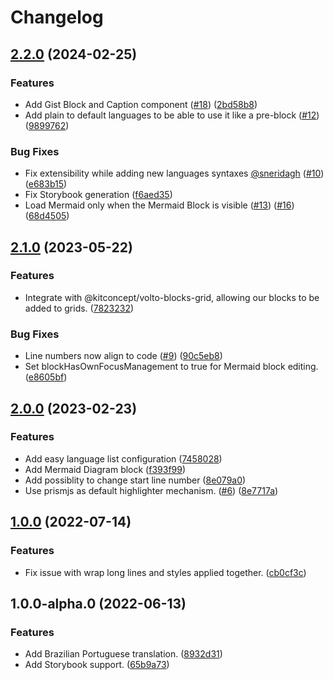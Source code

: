 # Changelog

## [2.2.0](https://github.com/plonegovbr/volto-code-block/compare/2.1.0...2.2.0) (2024-02-25)


### Features

* Add Gist Block and Caption component ([#18](https://github.com/plonegovbr/volto-code-block/issues/18)) ([2bd58b8](https://github.com/plonegovbr/volto-code-block/commit/2bd58b8d1d11561efc65873ba4f6de8f071d5499))
* Add plain to default languages to be able to use it like a pre-block ([#12](https://github.com/plonegovbr/volto-code-block/issues/12)) ([9899762](https://github.com/plonegovbr/volto-code-block/commit/98997628d07c332cf2ce8075b79bf7faa8b8286b))


### Bug Fixes

* Fix extensibility while adding new languages syntaxes [@sneridagh](https://github.com/sneridagh) ([#10](https://github.com/plonegovbr/volto-code-block/issues/10)) ([e683b15](https://github.com/plonegovbr/volto-code-block/commit/e683b15edfe72d6bf575e45ed4283f2df2d43952))
* Fix Storybook generation ([f6aed35](https://github.com/plonegovbr/volto-code-block/commit/f6aed35653ea8a23a1a5233004be9837cb82369e))
* Load Mermaid only when the Mermaid Block is visible ([#13](https://github.com/plonegovbr/volto-code-block/issues/13)) ([#16](https://github.com/plonegovbr/volto-code-block/issues/16)) ([68d4505](https://github.com/plonegovbr/volto-code-block/commit/68d450589ea7e651f9688e21792600cd12e95fa2))

## [2.1.0](https://github.com/plonegovbr/volto-code-block/compare/2.0.0...2.1.0) (2023-05-22)


### Features

* Integrate with @kitconcept/volto-blocks-grid, allowing our blocks to be added to grids. ([7823232](https://github.com/plonegovbr/volto-code-block/commit/782323277e324d8287fa5cd98e870ef11072ca50))


### Bug Fixes

* Line numbers now align to code ([#9](https://github.com/plonegovbr/volto-code-block/issues/9)) ([90c5eb8](https://github.com/plonegovbr/volto-code-block/commit/90c5eb8d08fb6ac29fac4313fdf8f78d792d31d0))
* Set blockHasOwnFocusManagement to true for Mermaid block editing. ([e8605bf](https://github.com/plonegovbr/volto-code-block/commit/e8605bfdc50bad66cb824d5ac6a5dd72ef2f623d))

## [2.0.0](https://github.com/plonegovbr/volto-code-block/compare/1.0.0...2.0.0) (2023-02-23)


### Features

* Add easy language list configuration ([7458028](https://github.com/plonegovbr/volto-code-block/commit/74580286dfec0b99169ad6fbae24a0167eac7787))
* Add Mermaid Diagram block ([f393f99](https://github.com/plonegovbr/volto-code-block/commit/f393f99324a4f767509ad34514a111838d4c0c64))
* Add possiblity to change start line number ([8e079a0](https://github.com/plonegovbr/volto-code-block/commit/8e079a02176b6ab69e63580f46625a761c25f0f2))
* Use prismjs as default highlighter mechanism. ([#6](https://github.com/plonegovbr/volto-code-block/issues/6)) ([8e7717a](https://github.com/plonegovbr/volto-code-block/commit/8e7717a03029c75ee5d2e4314bd20f5490dc4bba))

## [1.0.0](https://github.com/plonegovbr/volto-code-block/compare/1.0.0-alpha.0...1.0.0) (2022-07-14)

### Features

- Fix issue with wrap long lines and styles applied together. ([cb0cf3c](https://github.com/plonegovbr/volto-code-block/commit/cb0cf3c044347eca4a1b9d3fa748604fc5e9e599))

## 1.0.0-alpha.0 (2022-06-13)

### Features

- Add Brazilian Portuguese translation. ([8932d31](https://github.com/plonegovbr/volto-code-block/commit/8932d317a44dd0d5ee3c957e42a84655fe7c0dbb))
- Add Storybook support. ([65b9a73](https://github.com/plonegovbr/volto-code-block/commit/65b9a73f1d9e5ae09ff098d39af1a8794dcc79e9))
